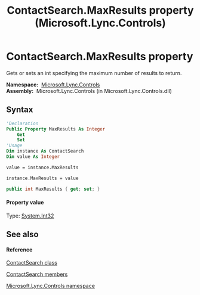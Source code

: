 ﻿---
title: ContactSearch.MaxResults property  (Microsoft.Lync.Controls)
TOCTitle: 'MaxResults property '
ms:assetid: P:Microsoft.Lync.Controls.ContactSearch.MaxResults_DI_3_UC_OCS14MrefLyncWPF
ms:mtpsurl: https://msdn.microsoft.com/en-us/library/microsoft.lync.controls.contactsearch.maxresults_di_3_uc_ocs14mreflyncwpf(v=office.15)
ms:contentKeyID: 48589975
ms.date: 07/28/2014
mtps_version: v=office.15
f1_keywords:
- Microsoft.Lync.Controls.ContactSearch.MaxResults
dev_langs:
- CSharp
- JScript
- VB
- other
---

# ContactSearch.MaxResults property

Gets or sets an int specifying the maximum number of results to return.

**Namespace:**  [Microsoft.Lync.Controls](microsoft-lync-controls-namespace_1.md)  
**Assembly:**  Microsoft.Lync.Controls (in Microsoft.Lync.Controls.dll)

## Syntax

``` vb
'Declaration
Public Property MaxResults As Integer
    Get
    Set
'Usage
Dim instance As ContactSearch
Dim value As Integer

value = instance.MaxResults

instance.MaxResults = value
```

``` csharp
public int MaxResults { get; set; }
```

#### Property value

Type: [System.Int32](http://msdn2.microsoft.com/en-us/library/td2s409d)  

## See also

#### Reference

[ContactSearch class](contactsearch-class-microsoft-lync-controls_1.md)

[ContactSearch members](contactsearch-members-microsoft-lync-controls_1.md)

[Microsoft.Lync.Controls namespace](microsoft-lync-controls-namespace_1.md)

